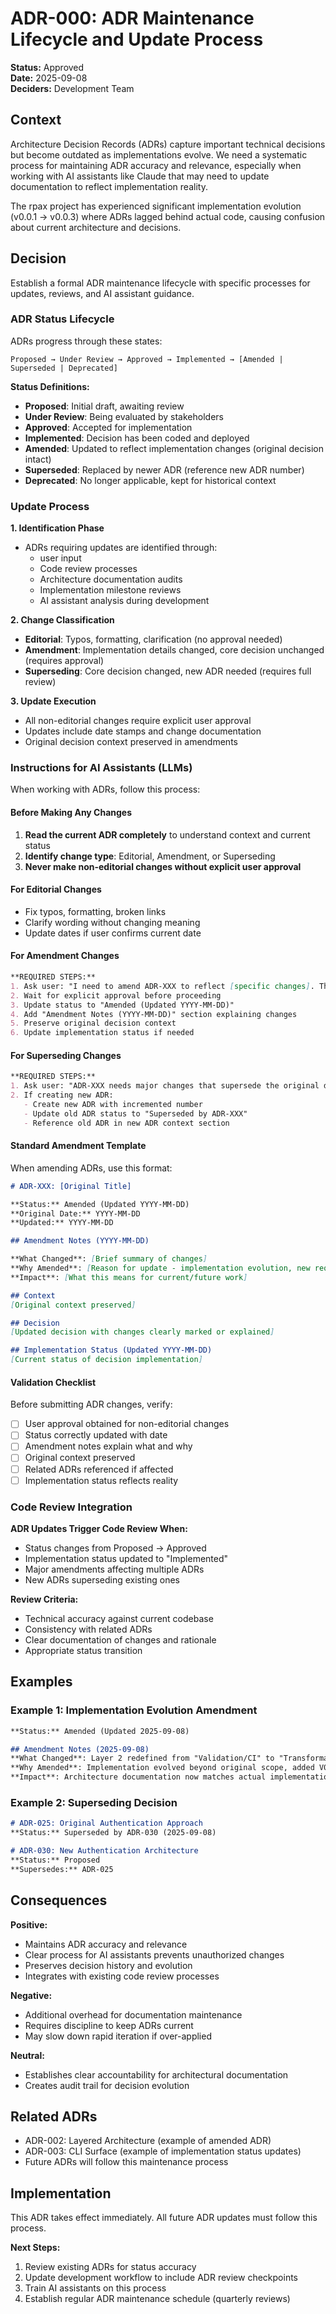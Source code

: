 # ADR-000: ADR Maintenance Lifecycle and Update Process

**Status:** Approved  
**Date:** 2025-09-08  
**Deciders:** Development Team  

## Context

Architecture Decision Records (ADRs) capture important technical decisions but become outdated as implementations evolve. We need a systematic process for maintaining ADR accuracy and relevance, especially when working with AI assistants like Claude that may need to update documentation to reflect implementation reality.

The rpax project has experienced significant implementation evolution (v0.0.1 → v0.0.3) where ADRs lagged behind actual code, causing confusion about current architecture and decisions.

## Decision

Establish a formal ADR maintenance lifecycle with specific processes for updates, reviews, and AI assistant guidance.

### ADR Status Lifecycle

ADRs progress through these states:

```
Proposed → Under Review → Approved → Implemented → [Amended | Superseded | Deprecated]
```

**Status Definitions:**
- **Proposed**: Initial draft, awaiting review
- **Under Review**: Being evaluated by stakeholders  
- **Approved**: Accepted for implementation
- **Implemented**: Decision has been coded and deployed
- **Amended**: Updated to reflect implementation changes (original decision intact)
- **Superseded**: Replaced by newer ADR (reference new ADR number)
- **Deprecated**: No longer applicable, kept for historical context

### Update Process

**1. Identification Phase**
- ADRs requiring updates are identified through:
  - user input
  - Code review processes
  - Architecture documentation audits
  - Implementation milestone reviews
  - AI assistant analysis during development

**2. Change Classification**
- **Editorial**: Typos, formatting, clarification (no approval needed)
- **Amendment**: Implementation details changed, core decision unchanged (requires approval)  
- **Superseding**: Core decision changed, new ADR needed (requires full review)

**3. Update Execution**
- All non-editorial changes require explicit user approval
- Updates include date stamps and change documentation
- Original decision context preserved in amendments

### Instructions for AI Assistants (LLMs)

When working with ADRs, follow this process:

#### **Before Making Any Changes**
1. **Read the current ADR completely** to understand context and current status
2. **Identify change type**: Editorial, Amendment, or Superseding
3. **Never make non-editorial changes without explicit user approval**

#### **For Editorial Changes**
- Fix typos, formatting, broken links
- Clarify wording without changing meaning
- Update dates if user confirms current date

#### **For Amendment Changes**
```markdown
**REQUIRED STEPS:**
1. Ask user: "I need to amend ADR-XXX to reflect [specific changes]. This requires approval. Proceed?"
2. Wait for explicit approval before proceeding
3. Update status to "Amended (Updated YYYY-MM-DD)"  
4. Add "Amendment Notes (YYYY-MM-DD)" section explaining changes
5. Preserve original decision context
6. Update implementation status if needed
```

#### **For Superseding Changes**
```markdown
**REQUIRED STEPS:**
1. Ask user: "ADR-XXX needs major changes that supersede the original decision. Should I create ADR-XXX (new) or amend existing?"
2. If creating new ADR:
   - Create new ADR with incremented number
   - Update old ADR status to "Superseded by ADR-XXX"
   - Reference old ADR in new ADR context section
```

#### **Standard Amendment Template**
When amending ADRs, use this format:

```markdown
# ADR-XXX: [Original Title]

**Status:** Amended (Updated YYYY-MM-DD)
**Original Date:** YYYY-MM-DD  
**Updated:** YYYY-MM-DD

## Amendment Notes (YYYY-MM-DD)

**What Changed**: [Brief summary of changes]
**Why Amended**: [Reason for update - implementation evolution, new requirements, etc.]
**Impact**: [What this means for current/future work]

## Context
[Original context preserved]

## Decision  
[Updated decision with changes clearly marked or explained]

## Implementation Status (Updated YYYY-MM-DD)
[Current status of decision implementation]
```

#### **Validation Checklist**
Before submitting ADR changes, verify:
- [ ] User approval obtained for non-editorial changes
- [ ] Status correctly updated with date
- [ ] Amendment notes explain what and why
- [ ] Original context preserved
- [ ] Related ADRs referenced if affected
- [ ] Implementation status reflects reality

### Code Review Integration

**ADR Updates Trigger Code Review When:**
- Status changes from Proposed → Approved
- Implementation status updated to "Implemented"
- Major amendments affecting multiple ADRs
- New ADRs superseding existing ones

**Review Criteria:**
- Technical accuracy against current codebase
- Consistency with related ADRs  
- Clear documentation of changes and rationale
- Appropriate status transition

## Examples

### Example 1: Implementation Evolution Amendment
```markdown
**Status:** Amended (Updated 2025-09-08)

## Amendment Notes (2025-09-08)
**What Changed**: Layer 2 redefined from "Validation/CI" to "Transformation/Enhancement"
**Why Amended**: Implementation evolved beyond original scope, added V0 schema and activity resources
**Impact**: Architecture documentation now matches actual implementation
```

### Example 2: Superseding Decision
```markdown
# ADR-025: Original Authentication Approach
**Status:** Superseded by ADR-030 (2025-09-08)

# ADR-030: New Authentication Architecture  
**Status:** Proposed
**Supersedes:** ADR-025
```

## Consequences

**Positive:**
- Maintains ADR accuracy and relevance
- Clear process for AI assistants prevents unauthorized changes
- Preserves decision history and evolution
- Integrates with existing code review processes

**Negative:**
- Additional overhead for documentation maintenance
- Requires discipline to keep ADRs current
- May slow down rapid iteration if over-applied

**Neutral:**
- Establishes clear accountability for architectural documentation
- Creates audit trail for decision evolution

## Related ADRs

- ADR-002: Layered Architecture (example of amended ADR)
- ADR-003: CLI Surface (example of implementation status updates)
- Future ADRs will follow this maintenance process

## Implementation

This ADR takes effect immediately. All future ADR updates must follow this process.

**Next Steps:**
1. Review existing ADRs for status accuracy
2. Update development workflow to include ADR review checkpoints
3. Train AI assistants on this process
4. Establish regular ADR maintenance schedule (quarterly reviews)
